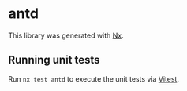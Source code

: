 # antd

This library was generated with [Nx](https://nx.dev).

## Running unit tests

Run `nx test antd` to execute the unit tests via [Vitest](https://vitest.dev/).
